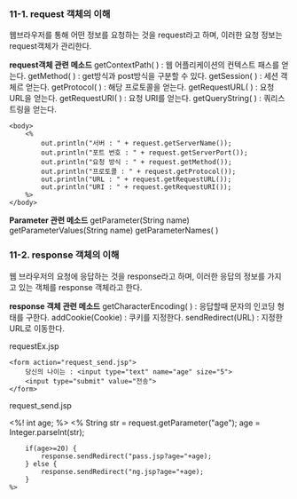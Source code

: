 ### 11-1. request 객체의 이해
웹브라우저를 통해 어떤 정보를 요청하는 것을 request라고 하며, 이러한 요청 정보는 request객체가 관리한다.

**request객체 관련 메소드**
getContextPath( ) : 웹 어플리케이션의 컨텍스트 패스를 얻는다.
getMethod( ) : get방식과 post방식을 구분할 수 있다.
getSession( ) : 세션 객체르 얻는다.
getProtocol( ) : 해당 프로토콜을 얻는다.
getRequestURL( ) : 요청 URL을 얻는다.
getRequestURI( ) : 요청 URI를 얻는다.
getQueryString( ) : 쿼리스트링을 얻는다.

    <body>
    	<%
    		out.println("서버 : " + request.getServerName());
    		out.println("포트 번호 : " + request.getServerPort());
    		out.println("요청 방식 : " + request.getMethod());
    		out.println("프로토콜 : " + request.getProtocol());
    		out.println("URL : " + request.getRequestURL());
    		out.println("URI : " + request.getRequestURI());
    	%>
    </body>

**Parameter 관련 메소드**
getParameter(String name)
getParameterValues(String name)
getParameterNames( )

### 11-2. response 객체의 이해
웹 브라우저의 요청에 응답하는 것을 response라고 하며, 이러한 응답의 정보를 가지고 있는 객체를 response 객체라고 한다.

 **response 객체 관련 메소드**
getCharacterEncoding( ) : 응답할때 문자의 인코딩 형태를 구한다.
addCookie(Cookie) : 쿠키를 지정한다.
sendRedirect(URL) : 지정한 URL로 이동한다.

requestEx.jsp

	<form action="request_send.jsp">
		당신의 나이는 : <input type="text" name="age" size="5">
		<input type="submit" value="전송">
	</form>

request_send.jsp
<body>
	<%! int age; %>
	<%
		String str = request.getParameter("age");
		age = Integer.parseInt(str);
		
		if(age>=20) {
			response.sendRedirect("pass.jsp?age="+age);
		} else {
			response.sendRedirect("ng.jsp?age="+age);
		}
	%>
</body>
<!--stackedit_data:
eyJoaXN0b3J5IjpbODI5OTA4NjA1LC0xODk3MTc1Mjg5LDQ1Nj
g2NjUxNSwxMzEwMjkxMDA4LDE2NDExNzAwMywtNTA2MzcxMDAz
XX0=
-->